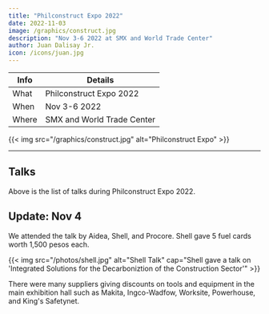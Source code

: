 ```yaml
---
title: "Philconstruct Expo 2022"
date: 2022-11-03
image: /graphics/construct.jpg
description: "Nov 3-6 2022 at SMX and World Trade Center"
author: Juan Dalisay Jr.
icon: /icons/juan.jpg
---
```



Info | Details 
--- | ---
What | Philconstruct Expo 2022
When | Nov 3-6 2022
Where | SMX and World Trade Center

{{< img src="/graphics/construct.jpg" alt="Philconstruct Expo" >}}

---


## Talks 

Above is the list of talks during Philconstruct Expo 2022.


## Update: Nov 4

We attended the talk by Aidea, Shell, and Procore. Shell gave 5 fuel cards worth 1,500 pesos each. 

{{< img src="/photos/shell.jpg" alt="Shell Talk" cap="Shell gave a talk on 'Integrated Solutions for the Decarboniztion of the Construction Sector'" >}}

There were many suppliers giving discounts on tools and equipment in the main exhibition hall such as Makita, Ingco-Wadfow, Worksite, Powerhouse, and King's Safetynet.

